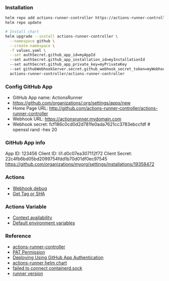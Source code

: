 ### Installation
```bash
helm repo add actions-runner-controller https://actions-runner-controller.github.io/actions-runner-controller
helm repo update

# Install chart
helm upgrade --install actions-runner-controller \
  --namespace github \
  --create-namespace \
  -f values.yaml \
  --set authSecret.github_app_id=myAppId
  --set authSecret.github_app_installation_id=myInstallationId
  --set authSecret.github_app_private_key=myPrivateKey
  --set githubWebhookServer.secret.github_webhook_secret_token=myWebhookSecretToken
  actions-runner-controller/actions-runner-controller
```

### Config GitHub App
* GitHub App name: ActionsRunner
* https://github.com/organizations/:org/settings/apps/new
* Home Page URL: http://github.com/actions-runner-controller/actions-runner-controller
* Webhook URL: https://actionsrunner.mydomain.com
* Webhook secret: fcf186c0cd0d2d781fe0ada7621cc3783ebccfdf # openssl rand -hex 20

### GitHub App info
App ID: 123456
Client ID: Ii1.d0c07ea307112f72
Client Secret: 22c4fb6bd05bd2099754fdd1b70d01df0ec97545
https://github.com/organizations/myorg/settings/installations/19358472

### Actions
* [Webhook debug](requestcatcher.com)
* [Get Tag or SHA](https://github.com/marketplace/actions/get-tag-or-sha)

### Actions Variable
* [Context availability](https://docs.github.com/en/actions/reference/context-and-expression-syntax-for-github-actions#context-availability)
* [Default environment variables](https://docs.github.com/en/actions/reference/environment-variables#default-environment-variables)

### Reference
* [actions-runner-controller](https://github.com/actions-runner-controller/actions-runner-controller/)
* [PAT Permission](https://github.com/actions-runner-controller/actions-runner-controller#deploying-using-pat-authentication)
* [Deploying Using GitHub App Authentication](https://github.com/actions-runner-controller/actions-runner-controller#deploying-using-github-app-authentication)
* [actions-runner helm chart](https://github.com/actions/actions-runner-controller/tree/master/contrib/examples/actions-runner)
* [failed to connect containerd.sock](https://github.com/actions/actions-runner-controller/issues/1341#issuecomment-1097622182)
* [runner version](https://github.com/actions/actions-runner-controller/blob/v0.26.0/test/e2e/e2e_test.go#L43)
